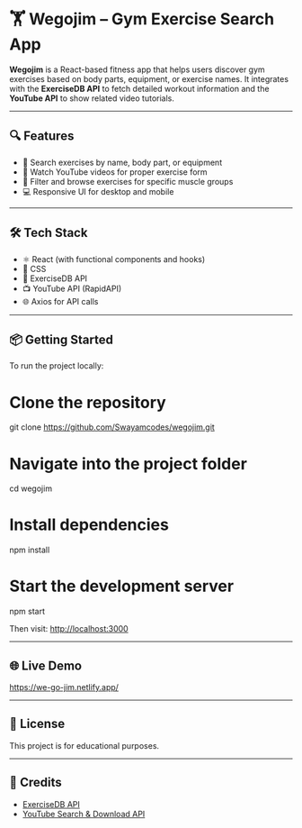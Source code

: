 
# 🏋️ Wegojim – Gym Exercise Search App

**Wegojim** is a React-based fitness app that helps users discover gym exercises based on body parts, equipment, or exercise names. It integrates with the **ExerciseDB API** to fetch detailed workout information and the **YouTube API** to show related video tutorials.

---

## 🔍 Features

- 🔎 Search exercises by name, body part, or equipment
- 🎥 Watch YouTube videos for proper exercise form
- 🧠 Filter and browse exercises for specific muscle groups
- 💻 Responsive UI for desktop and mobile

---

## 🛠️ Tech Stack

- ⚛️ React (with functional components and hooks)
- 🎨 CSS
- 📡 ExerciseDB API
- 📺 YouTube API (RapidAPI)
- 🌐 Axios for API calls

---

## 📦 Getting Started

To run the project locally:


# Clone the repository
git clone https://github.com/Swayamcodes/wegojim.git

# Navigate into the project folder
cd wegojim

# Install dependencies
npm install

# Start the development server
npm start


Then visit: [http://localhost:3000](http://localhost:3000)

---

## 🌐 Live Demo

https://we-go-jim.netlify.app/

---


## 📄 License

This project is for educational purposes.

---

## 🙌 Credits

* [ExerciseDB API](https://rapidapi.com/justin-WFnsXH_t6/api/exercisedb)
* [YouTube Search & Download API](https://rapidapi.com/h0p3rwe/api/youtube-search-and-download)


